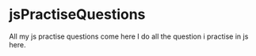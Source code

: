 # jsPractiseQuestions
All my js practise questions come here
I do all the question i practise in js here.
